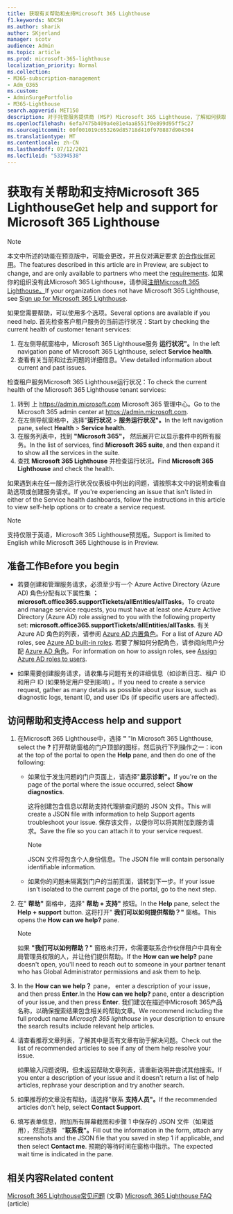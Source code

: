```yaml
---
title: 获取有关帮助和支持Microsoft 365 Lighthouse
f1.keywords: NOCSH
ms.author: sharik
author: SKjerland
manager: scotv
audience: Admin
ms.topic: article
ms.prod: microsoft-365-lighthouse
localization_priority: Normal
ms.collection:
- M365-subscription-management
- Adm_O365
ms.custom:
- AdminSurgePortfolio
- M365-Lighthouse
search.appverid: MET150
description: 对于托管服务提供商 (MSP) Microsoft 365 Lighthouse，了解如何获取帮助和支持。
ms.openlocfilehash: 6efa7475b409a4e81e4aa8551f0e899d95ff5c27
ms.sourcegitcommit: 00f001019c653269d85718d410f970887d904304
ms.translationtype: MT
ms.contentlocale: zh-CN
ms.lasthandoff: 07/12/2021
ms.locfileid: "53394538"
---
```

# <a name="get-help-and-support-for-microsoft-365-lighthouse"></a><span data-ttu-id="28186-103">获取有关帮助和支持Microsoft 365 Lighthouse</span><span class="sxs-lookup"><span data-stu-id="28186-103">Get help and support for Microsoft 365 Lighthouse</span></span> 

> [!NOTE]
> <span data-ttu-id="28186-104">本文中所述的功能在预览版中，可能会更改，并且仅对满足要求 [的合作伙伴可用](m365-lighthouse-requirements.md)。</span><span class="sxs-lookup"><span data-stu-id="28186-104">The features described in this article are in Preview, are subject to change, and are only available to partners who meet the [requirements](m365-lighthouse-requirements.md).</span></span> <span data-ttu-id="28186-105">如果你的组织没有此Microsoft 365 Lighthouse，请参阅[注册Microsoft 365 Lighthouse。](m365-lighthouse-sign-up.md)</span><span class="sxs-lookup"><span data-stu-id="28186-105">If your organization does not have Microsoft 365 Lighthouse, see [Sign up for Microsoft 365 Lighthouse](m365-lighthouse-sign-up.md).</span></span>

<span data-ttu-id="28186-106">如果您需要帮助，可以使用多个选项。</span><span class="sxs-lookup"><span data-stu-id="28186-106">Several options are available if you need help.</span></span> <span data-ttu-id="28186-107">首先检查客户租户服务的当前运行状况：</span><span class="sxs-lookup"><span data-stu-id="28186-107">Start by checking the current health of customer tenant services:</span></span>

1. <span data-ttu-id="28186-108">在左侧导航窗格中，Microsoft 365 Lighthouse服务 **运行状况"。**</span><span class="sxs-lookup"><span data-stu-id="28186-108">In the left navigation pane of Microsoft 365 Lighthouse, select **Service health**.</span></span>
2. <span data-ttu-id="28186-109">查看有关当前和过去问题的详细信息。</span><span class="sxs-lookup"><span data-stu-id="28186-109">View detailed information about current and past issues.</span></span>

<span data-ttu-id="28186-110">检查租户服务Microsoft 365 Lighthouse运行状况：</span><span class="sxs-lookup"><span data-stu-id="28186-110">To check the current health of the Microsoft 365 Lighthouse tenant services:</span></span>

1. <span data-ttu-id="28186-111">转到 上 <a href="https://go.microsoft.com/fwlink/p/?linkid=2024339" target="_blank">https://admin.microsoft.com</a> Microsoft 365 管理中心。</span><span class="sxs-lookup"><span data-stu-id="28186-111">Go to the Microsoft 365 admin center at <a href="https://go.microsoft.com/fwlink/p/?linkid=2024339" target="_blank">https://admin.microsoft.com</a>.</span></span>
2. <span data-ttu-id="28186-112">在左侧导航窗格中，选择"**运行状况**  >  **服务运行状况"。**</span><span class="sxs-lookup"><span data-stu-id="28186-112">In the left navigation pane, select **Health** > **Service health**.</span></span>
3. <span data-ttu-id="28186-113">在服务列表中，找到 **"Microsoft 365"，** 然后展开它以显示套件中的所有服务。</span><span class="sxs-lookup"><span data-stu-id="28186-113">In the list of services, find **Microsoft 365 suite**, and then expand it to show all the services in the suite.</span></span>
4. <span data-ttu-id="28186-114">查找 **Microsoft 365 Lighthouse** 并检查运行状况。</span><span class="sxs-lookup"><span data-stu-id="28186-114">Find **Microsoft 365 Lighthouse** and check the health.</span></span>

<span data-ttu-id="28186-115">如果遇到未在任一服务运行状况仪表板中列出的问题，请按照本文中的说明查看自助选项或创建服务请求。</span><span class="sxs-lookup"><span data-stu-id="28186-115">If you're experiencing an issue that isn't listed in either of the Service health dashboards, follow the instructions in this article to view self-help options or to create a service request.</span></span>

> [!NOTE]
> <span data-ttu-id="28186-116">支持仅限于英语，Microsoft 365 Lighthouse预览版。</span><span class="sxs-lookup"><span data-stu-id="28186-116">Support is limited to English while Microsoft 365 Lighthouse is in Preview.</span></span>

## <a name="before-you-begin"></a><span data-ttu-id="28186-117">准备工作</span><span class="sxs-lookup"><span data-stu-id="28186-117">Before you begin</span></span>

- <span data-ttu-id="28186-118">若要创建和管理服务请求，必须至少有一个 Azure Active Directory (Azure AD) 角色分配有以下属性集 **：microsoft.office365.supportTickets/allEntities/allTasks**。</span><span class="sxs-lookup"><span data-stu-id="28186-118">To create and manage service requests, you must have at least one Azure Active Directory (Azure AD) role assigned to you with the following property set: **microsoft.office365.supportTickets/allEntities/allTasks**.</span></span> <span data-ttu-id="28186-119">有关 Azure AD 角色的列表，请参阅 [Azure AD 内置角色](/azure/active-directory/roles/permissions-reference)。</span><span class="sxs-lookup"><span data-stu-id="28186-119">For a list of Azure AD roles, see [Azure AD built-in roles](/azure/active-directory/roles/permissions-reference).</span></span> <span data-ttu-id="28186-120">若要了解如何分配角色，请参阅向用户分配 [Azure AD 角色](/azure/active-directory/roles/manage-roles-portal)。</span><span class="sxs-lookup"><span data-stu-id="28186-120">For information on how to assign roles, see [Assign Azure AD roles to users](/azure/active-directory/roles/manage-roles-portal).</span></span>

- <span data-ttu-id="28186-121">如果需要创建服务请求，请收集与问题有关的详细信息（如诊断日志、租户 ID 和用户 ID (如果特定用户受到影响) 。</span><span class="sxs-lookup"><span data-stu-id="28186-121">If you need to create a service request, gather as many details as possible about your issue, such as diagnostic logs, tenant ID, and user IDs (if specific users are affected).</span></span>

## <a name="access-help-and-support"></a><span data-ttu-id="28186-122">访问帮助和支持</span><span class="sxs-lookup"><span data-stu-id="28186-122">Access help and support</span></span>

1.  <span data-ttu-id="28186-123">在Microsoft 365 Lighthouse中，选择 **"** "</span><span class="sxs-lookup"><span data-stu-id="28186-123">In Microsoft 365 Lighthouse, select the **?**</span></span> <span data-ttu-id="28186-124">打开帮助窗格的门户顶部的图标，然后执行下列操作之一：</span><span class="sxs-lookup"><span data-stu-id="28186-124">icon at the top of the portal to open the **Help** pane, and then do one of the following:</span></span>
    
    -  <span data-ttu-id="28186-125">如果位于发生问题的门户页面上，请选择"**显示诊断"。**</span><span class="sxs-lookup"><span data-stu-id="28186-125">If you're on the page of the portal where the issue occurred, select **Show diagnostics**.</span></span>

        <span data-ttu-id="28186-126">这将创建包含信息以帮助支持代理排查问题的 JSON 文件。</span><span class="sxs-lookup"><span data-stu-id="28186-126">This will create a JSON file with information to help Support agents troubleshoot your issue.</span></span> <span data-ttu-id="28186-127">保存该文件，以便你可以将其附加到服务请求。</span><span class="sxs-lookup"><span data-stu-id="28186-127">Save the file so you can attach it to your service request.</span></span>

        > [!NOTE]
        > <span data-ttu-id="28186-128">JSON 文件将包含个人身份信息。</span><span class="sxs-lookup"><span data-stu-id="28186-128">The JSON file will contain personally identifiable information.</span></span>

    -  <span data-ttu-id="28186-129">如果你的问题未隔离到门户的当前页面，请转到下一步。</span><span class="sxs-lookup"><span data-stu-id="28186-129">If your issue isn't isolated to the current page of the portal, go to the next step.</span></span>

2.  <span data-ttu-id="28186-130">在" **帮助"** 窗格中，选择" **帮助 + 支持"** 按钮。</span><span class="sxs-lookup"><span data-stu-id="28186-130">In the **Help** pane, select the **Help + support** button.</span></span> <span data-ttu-id="28186-131">这将打开" **我们可以如何提供帮助？"** 窗格。</span><span class="sxs-lookup"><span data-stu-id="28186-131">This opens the **How can we help?** pane.</span></span>

    > [!NOTE]
    > <span data-ttu-id="28186-132">如果 **"我们可以如何帮助？"** 窗格未打开，你需要联系合作伙伴租户中具有全局管理员权限的人，并让他们提供帮助。</span><span class="sxs-lookup"><span data-stu-id="28186-132">If the **How can we help?** pane doesn't open, you'll need to reach out to someone in your partner tenant who has Global Administrator permissions and ask them to help.</span></span>

3.  <span data-ttu-id="28186-133">In the **How can we help？** pane， enter a description of your issue， and then press **Enter**.</span><span class="sxs-lookup"><span data-stu-id="28186-133">In the **How can we help?** pane, enter a description of your issue, and then press **Enter**.</span></span> <span data-ttu-id="28186-134">我们建议在描述中Microsoft 365产品名称，以确保搜索结果包含相关的帮助文章。</span><span class="sxs-lookup"><span data-stu-id="28186-134">We recommend including the full product name *Microsoft 365 lighthouse* in your description to ensure the search results include relevant help articles.</span></span>

4.  <span data-ttu-id="28186-135">请查看推荐文章列表，了解其中是否有文章有助于解决问题。</span><span class="sxs-lookup"><span data-stu-id="28186-135">Check out the list of recommended articles to see if any of them help resolve your issue.</span></span>

    <span data-ttu-id="28186-136">如果输入问题说明，但未返回帮助文章列表，请重新说明并尝试其他搜索。</span><span class="sxs-lookup"><span data-stu-id="28186-136">If you enter a description of your issue and it doesn't return a list of help articles, rephrase your description and try another search.</span></span>

5.  <span data-ttu-id="28186-137">如果推荐的文章没有帮助，请选择"联系 **支持人员"。**</span><span class="sxs-lookup"><span data-stu-id="28186-137">If the recommended articles don't help, select **Contact Support**.</span></span>

6.  <span data-ttu-id="28186-138">填写表单信息，附加所有屏幕截图和步骤 1 中保存的 JSON 文件（如果适用），然后选择 &nbsp; "**联系我"。**</span><span class="sxs-lookup"><span data-stu-id="28186-138">Fill out the information in the form, attach any screenshots and the JSON file that you saved in step&nbsp;1 if applicable, and then select **Contact me**.</span></span> <span data-ttu-id="28186-139">预期的等待时间在窗格中指示。</span><span class="sxs-lookup"><span data-stu-id="28186-139">The expected wait time is indicated in the pane.</span></span>

## <a name="related-content"></a><span data-ttu-id="28186-140">相关内容</span><span class="sxs-lookup"><span data-stu-id="28186-140">Related content</span></span>

<span data-ttu-id="28186-141">[Microsoft 365 Lighthouse常见问题](m365-lighthouse-faq.yml) (文章) </span><span class="sxs-lookup"><span data-stu-id="28186-141">[Microsoft 365 Lighthouse FAQ](m365-lighthouse-faq.yml) (article)</span></span>
